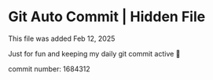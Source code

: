 # Git Auto Commit | Hidden File

This file was added Feb 12, 2025

Just for fun and keeping my daily git commit active 🤪

commit number: 1684312

